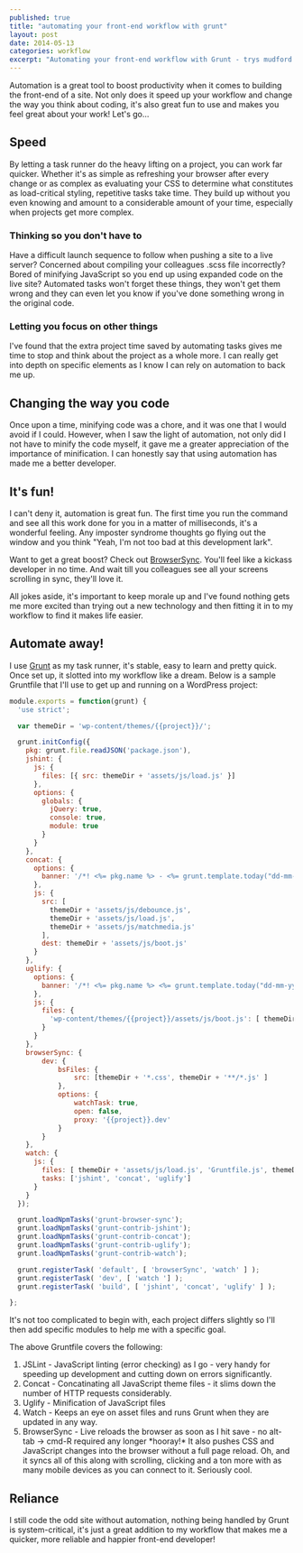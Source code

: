 ```yaml
---
published: true
title: "automating your front-end workflow with grunt"
layout: post
date: 2014-05-13
categories: workflow
excerpt: "Automating your front-end workflow with Grunt - trys mudford. front-end developer in Sussex"
---
```


Automation is a great tool to boost productivity when it comes to building the front-end of a site. Not only does it speed up your workflow and change the way you think about coding, it's also great fun to use and makes you feel great about your work! Let's go...

## Speed
By letting a task runner do the heavy lifting on a project, you can work far quicker. Whether it's as simple as refreshing your browser after every change or as complex as evaluating your CSS to determine what constitutes as load-critical styling, repetitive tasks take time. They build up without you even knowing and amount to a considerable amount of your time, especially when projects get more complex.

### Thinking so you don't have to
Have a difficult launch sequence to follow when pushing a site to a live server? Concerned about compiling your colleagues .scss file incorrectly? Bored of minifying JavaScript so you end up using expanded code on the live site? Automated tasks won't forget these things, they won't get them wrong and they can even let you know if you've done something wrong in the original code.

### Letting you focus on other things
I've found that the extra project time saved by automating tasks gives me time to stop and think about the project as a whole more. I can really get into depth on specific elements as I know I can rely on automation to back me up.

## Changing the way you code
Once upon a time, minifying code was a chore, and it was one that I would avoid if I could. However, when I saw the light of automation, not only did I not have to minify the code myself, it gave me a greater appreciation of the importance of minification. I can honestly say that using automation has made me a better developer.

## It's fun!
I can't deny it, automation is great fun. The first time you run the command and see all this work done for you in a matter of milliseconds, it's a wonderful feeling. Any imposter syndrome thoughts go flying out the window and you think "Yeah, I'm not too bad at this development lark".

Want to get a great boost? Check out [BrowserSync](http://www.browsersync.io/ "Epicosity defined."). You'll feel like a kickass developer in no time. And wait till you colleagues see all your screens scrolling in sync, they'll love it.

All jokes aside, it's important to keep morale up and I've found nothing gets me more excited than trying out a new technology and then fitting it in to my workflow to find it makes life easier.

## Automate away!
I use [Grunt](http://gruntjs.com) as my task runner, it's stable, easy to learn and pretty quick. Once set up, it slotted into my workflow like a dream. Below is a sample Gruntfile that I'll use to get up and running on a WordPress project:

```javascript
module.exports = function(grunt) {
  'use strict';

  var themeDir = 'wp-content/themes/{{project}}/';

  grunt.initConfig({
    pkg: grunt.file.readJSON('package.json'),
    jshint: {
      js: {
        files: [{ src: themeDir + 'assets/js/load.js' }]
      },
      options: {
        globals: {
          jQuery: true,
          console: true,
          module: true
        }
      }
    },
    concat: {
      options: {
        banner: '/*! <%= pkg.name %> - <%= grunt.template.today("dd-mm-yyyy") %> - concatenated */\n'
      },
      js: {
        src: [
          themeDir + 'assets/js/debounce.js',
          themeDir + 'assets/js/load.js',
          themeDir + 'assets/js/matchmedia.js'
        ],
        dest: themeDir + 'assets/js/boot.js'
      }
    },
    uglify: {
      options: {
        banner: '/*! <%= pkg.name %> <%= grunt.template.today("dd-mm-yyyy") %> - minified */\n'
      },
      js: {
        files: {
          'wp-content/themes/{{project}}/assets/js/boot.js': [ themeDir + 'assets/js/boot.js' ]
        }
      }
    },
    browserSync: {
        dev: {
            bsFiles: {
                src: [themeDir + '*.css', themeDir + '**/*.js' ]
            },
            options: {
                watchTask: true,
                open: false,
                proxy: '{{project}}.dev'
            }
        }
    },
    watch: {
      js: {
        files: [ themeDir + 'assets/js/load.js', 'Gruntfile.js', themeDir + 'style.css' ],
        tasks: ['jshint', 'concat', 'uglify']
      }
    }
  });

  grunt.loadNpmTasks('grunt-browser-sync');
  grunt.loadNpmTasks('grunt-contrib-jshint');
  grunt.loadNpmTasks('grunt-contrib-concat');
  grunt.loadNpmTasks('grunt-contrib-uglify');
  grunt.loadNpmTasks('grunt-contrib-watch');

  grunt.registerTask( 'default', [ 'browserSync', 'watch' ] );
  grunt.registerTask( 'dev', [ 'watch '] );
  grunt.registerTask( 'build', [ 'jshint', 'concat', 'uglify' ] );

};
```

It's not too complicated to begin with, each project differs slightly so I'll then add specific modules to help me with a specific goal.

The above Gruntfile covers the following:

1. JSLint - JavaScript linting (error checking) as I go - very handy for speeding up development and cutting down on errors significantly.
2. Concat - Concatinating all JavaScript theme files - it slims down the number of HTTP requests considerably.
3. Uglify - Minification of JavaScript files
4. Watch - Keeps an eye on asset files and runs Grunt when they are updated in any way.
5. BrowserSync - Live reloads the browser as soon as I hit save - no alt-tab -> cmd-R required any longer \*hooray!\* It also pushes CSS and JavaScript changes into the browser without a full page reload. Oh, and it syncs all of this along with scrolling, clicking and a ton more with as many mobile devices as you can connect to it. Seriously cool.

## Reliance
I still code the odd site without automation, nothing being handled by Grunt is system-critical, it's just a great addition to my workflow that makes me a quicker, more reliable and happier front-end developer!

